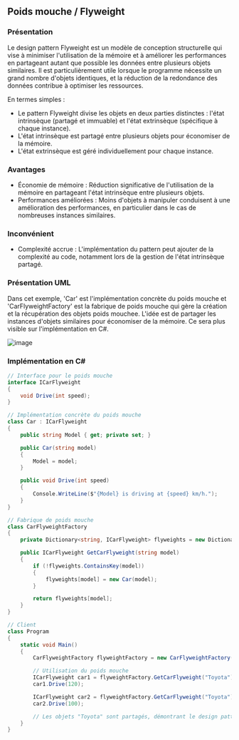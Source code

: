 ## Poids mouche / Flyweight

### Présentation 

Le design pattern Flyweight est un modèle de conception structurelle qui vise à minimiser l'utilisation de la mémoire et à améliorer les performances en partageant autant que possible les données entre plusieurs objets similaires. Il est particulièrement utile lorsque le programme nécessite un grand nombre d'objets identiques, et la réduction de la redondance des données contribue à optimiser les ressources.

En termes simples :
* Le pattern Flyweight divise les objets en deux parties distinctes : l'état intrinsèque (partagé et immuable) et l'état extrinsèque (spécifique à chaque instance).
* L'état intrinsèque est partagé entre plusieurs objets pour économiser de la mémoire.
* L'état extrinsèque est géré individuellement pour chaque instance.

### Avantages

* Économie de mémoire : Réduction significative de l'utilisation de la mémoire en partageant l'état intrinsèque entre plusieurs objets.
* Performances améliorées : Moins d'objets à manipuler conduisent à une amélioration des performances, en particulier dans le cas de nombreuses instances similaires.

### Inconvénient

* Complexité accrue : L'implémentation du pattern peut ajouter de la complexité au code, notamment lors de la gestion de l'état intrinsèque partagé.

### Présentation UML

Dans cet exemple, 'Car' est l'implémentation concrète du poids mouche et 'CarFlyweightFactory' est la fabrique de poids mouche qui gère la création et la récupération des objets poids mouchee. L'idée est de partager les instances d'objets similaires pour économiser de la mémoire. Ce sera plus visible sur l'implémentation en C#.

![image](https://github.com/Enfyyys/DP-Groupe1/assets/90694706/6d3b4bd1-81b7-4b5e-ac33-7dd76bc08b01)

### Implémentation en C#

```C#
// Interface pour le poids mouche
interface ICarFlyweight
{
    void Drive(int speed);
}

// Implémentation concrète du poids mouche
class Car : ICarFlyweight
{
    public string Model { get; private set; }

    public Car(string model)
    {
        Model = model;
    }

    public void Drive(int speed)
    {
        Console.WriteLine($"{Model} is driving at {speed} km/h.");
    }
}

// Fabrique de poids mouche
class CarFlyweightFactory
{
    private Dictionary<string, ICarFlyweight> flyweights = new Dictionary<string, ICarFlyweight>();

    public ICarFlyweight GetCarFlyweight(string model)
    {
        if (!flyweights.ContainsKey(model))
        {
            flyweights[model] = new Car(model);
        }

        return flyweights[model];
    }
}

// Client
class Program
{
    static void Main()
    {
        CarFlyweightFactory flyweightFactory = new CarFlyweightFactory();

        // Utilisation du poids mouche
        ICarFlyweight car1 = flyweightFactory.GetCarFlyweight("Toyota");
        car1.Drive(120);

        ICarFlyweight car2 = flyweightFactory.GetCarFlyweight("Toyota");
        car2.Drive(100);

        // Les objets "Toyota" sont partagés, démontrant le design pattern du poids mouche.
    }
}

```